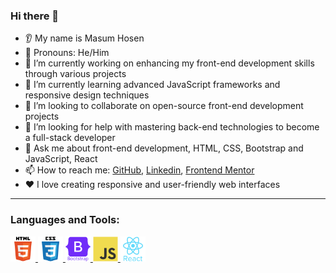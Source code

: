 ### Hi there 👋

- 👂 My name is Masum Hosen
- 👩 Pronouns: He/Him
- 🔭 I’m currently working on enhancing my front-end development skills through various projects
- 🌱 I’m currently learning advanced JavaScript frameworks and responsive design techniques
- 🤝 I’m looking to collaborate on open-source front-end development projects
- 🤔 I’m looking for help with mastering back-end technologies to become a full-stack developer
- 💬 Ask me about front-end development, HTML, CSS, Bootstrap and JavaScript, React
- 📫 How to reach me: [GitHub](https://github.com/masum-hosen), [Linkedin](https://www.linkedin.com/in/masum-hosen/), [Frontend Mentor](https://www.frontendmentor.io/profile/masum-hosen)
- ❤️ I love creating responsive and user-friendly web interfaces
<hr>

<h3 align="left">Languages and Tools:</h3>
<p align="left"><a href="https://www.w3.org/html/" target="_blank" rel="noreferrer"> <img src="https://raw.githubusercontent.com/devicons/devicon/master/icons/html5/html5-original-wordmark.svg" alt="html5" width="40" height="40"/> </a><a href="https://www.w3schools.com/css/" target="_blank" rel="noreferrer"> <img src="https://raw.githubusercontent.com/devicons/devicon/master/icons/css3/css3-original-wordmark.svg" alt="css3" width="40" height="40"/> </a>  <a href="https://getbootstrap.com" target="_blank" rel="noreferrer"> <img src="https://raw.githubusercontent.com/devicons/devicon/master/icons/bootstrap/bootstrap-plain-wordmark.svg" alt="bootstrap" width="40" height="40"/> </a>  <a href="https://developer.mozilla.org/en-US/docs/Web/JavaScript" target="_blank" rel="noreferrer"> <img src="https://raw.githubusercontent.com/devicons/devicon/master/icons/javascript/javascript-original.svg" alt="javascript" width="40" height="40"/> </a>  <a href="https://reactjs.org/" target="_blank" rel="noreferrer"> <img src="https://raw.githubusercontent.com/devicons/devicon/master/icons/react/react-original-wordmark.svg" alt="react" width="40" height="40"/> </a>

 </p>
